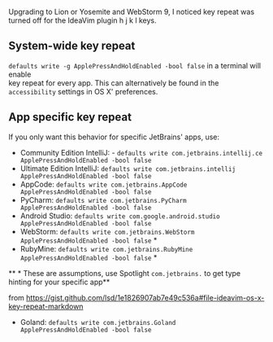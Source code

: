 Upgrading to Lion or Yosemite and WebStorm 9, I noticed key repeat was  
turned off for the IdeaVim plugin h j k l keys.

## System-wide key repeat

`defaults write -g ApplePressAndHoldEnabled -bool false` in a terminal will enable  
key repeat for every app. This can alternatively be found in the `accessibility` 
settings in OS X' preferences.

## App specific key repeat

If you only want this behavior for specific JetBrains' apps, use:

- Community Edition IntelliJ: - `defaults write com.jetbrains.intellij.ce ApplePressAndHoldEnabled -bool false`
- Ultimate Edition IntelliJ: `defaults write com.jetbrains.intellij ApplePressAndHoldEnabled -bool false`
- AppCode: `defaults write com.jetbrains.AppCode ApplePressAndHoldEnabled -bool false`
- PyCharm: `defaults write com.jetbrains.PyCharm ApplePressAndHoldEnabled -bool false`
- Android Studio: `defaults write com.google.android.studio ApplePressAndHoldEnabled -bool false`
- WebStorm: `defaults write com.jetbrains.WebStorm ApplePressAndHoldEnabled -bool false` *
- RubyMine: `defaults write com.jetbrains.RubyMine ApplePressAndHoldEnabled -bool false` *

** * These are assumptions, use Spotlight `com.jetbrains.` to get type hinting for your 
specific app**

from https://gist.github.com/lsd/1e1826907ab7e49c536a#file-ideavim-os-x-key-repeat-markdown

- Goland: `defaults write com.jetbrains.Goland ApplePressAndHoldEnabled -bool false`
